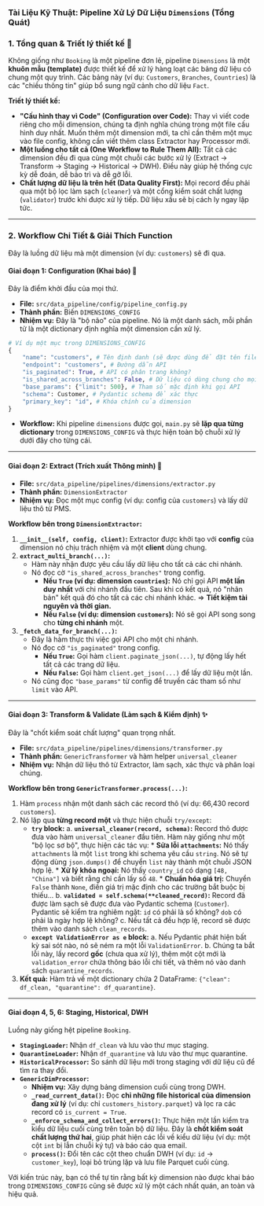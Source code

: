 ### **Tài Liệu Kỹ Thuật: Pipeline Xử Lý Dữ Liệu `Dimensions` (Tổng Quát)**

### **1. Tổng quan & Triết lý thiết kế 🧠**

Không giống như `Booking` là một pipeline đơn lẻ, pipeline `Dimensions` là một **khuôn mẫu (template)** được thiết kế để xử lý hàng loạt các bảng dữ liệu có chung một quy trình. Các bảng này (ví dụ: `Customers`, `Branches`, `Countries`) là các "chiều thông tin" giúp bổ sung ngữ cảnh cho dữ liệu `Fact`.

**Triết lý thiết kế:**

  * **"Cấu hình thay vì Code" (Configuration over Code):** Thay vì viết code riêng cho mỗi dimension, chúng ta định nghĩa chúng trong một file cấu hình duy nhất. Muốn thêm một dimension mới, ta chỉ cần thêm một mục vào file config, không cần viết thêm class Extractor hay Processor mới.
  * **Một luồng cho tất cả (One Workflow to Rule Them All):** Tất cả các dimension đều đi qua cùng một chuỗi các bước xử lý (Extract -\> Transform -\> Staging -\> Historical -\> DWH). Điều này giúp hệ thống cực kỳ dễ đoán, dễ bảo trì và dễ gỡ lỗi.
  * **Chất lượng dữ liệu là trên hết (Data Quality First):** Mọi record đều phải qua một bộ lọc làm sạch (`cleaner`) và một cổng kiểm soát chất lượng (`validator`) trước khi được xử lý tiếp. Dữ liệu xấu sẽ bị cách ly ngay lập tức.

-----

### **2. Workflow Chi Tiết & Giải Thích Function**

Đây là luồng dữ liệu mà một dimension (ví dụ: `customers`) sẽ đi qua.

#### **Giai đoạn 1: Configuration (Khai báo)** 📜

Đây là điểm khởi đầu của mọi thứ.

  * **File:** `src/data_pipeline/config/pipeline_config.py`
  * **Thành phần:** Biến `DIMENSIONS_CONFIG`
  * **Nhiệm vụ:** Đây là "bộ não" của pipeline. Nó là một danh sách, mỗi phần tử là một dictionary định nghĩa một dimension cần xử lý.

<!-- end list -->

```python
# Ví dụ một mục trong DIMENSIONS_CONFIG
{
    "name": "customers", # Tên định danh (sẽ được dùng để đặt tên file, folder)
    "endpoint": "customers", # Đường dẫn API
    "is_paginated": True, # API có phân trang không?
    "is_shared_across_branches": False, # Dữ liệu có dùng chung cho mọi chi nhánh không?
    "base_params": {"limit": 500}, # Tham số mặc định khi gọi API
    "schema": Customer, # Pydantic schema để xác thực
    "primary_key": "id", # Khóa chính của dimension
}
```

  * **Workflow:** Khi pipeline `dimensions` được gọi, `main.py` sẽ **lặp qua từng dictionary** trong `DIMENSIONS_CONFIG` và thực hiện toàn bộ chuỗi xử lý dưới đây cho từng cái.

-----

#### **Giai đoạn 2: Extract (Trích xuất Thông minh)** 🚚

  * **File:** `src/data_pipeline/pipelines/dimensions/extractor.py`
  * **Thành phần:** `DimensionExtractor`
  * **Nhiệm vụ:** Đọc một mục config (ví dụ: config của `customers`) và lấy dữ liệu thô từ PMS.

**Workflow bên trong `DimensionExtractor`:**

1.  **`__init__(self, config, client)`:** Extractor được khởi tạo với **config** của dimension nó chịu trách nhiệm và một **client** dùng chung.
2.  **`extract_multi_branch(...)`:**
      * Hàm này nhận được yêu cầu lấy dữ liệu cho tất cả các chi nhánh.
      * Nó đọc cờ `"is_shared_across_branches"` trong config.
          * **Nếu `True` (ví dụ: dimension `countries`):** Nó chỉ gọi API **một lần duy nhất** với chi nhánh đầu tiên. Sau khi có kết quả, nó "nhân bản" kết quả đó cho tất cả các chi nhánh khác. =\> **Tiết kiệm tài nguyên và thời gian.**
          * **Nếu `False` (ví dụ: dimension `customers`):** Nó sẽ gọi API song song cho **từng chi nhánh** một.
3.  **`_fetch_data_for_branch(...)`:**
      * Đây là hàm thực thi việc gọi API cho một chi nhánh.
      * Nó đọc cờ `"is_paginated"` trong config.
          * **Nếu `True`:** Gọi hàm `client.paginate_json(...)`, tự động lấy hết tất cả các trang dữ liệu.
          * **Nếu `False`:** Gọi hàm `client.get_json(...)` để lấy dữ liệu một lần.
      * Nó cũng đọc `"base_params"` từ config để truyền các tham số như `limit` vào API.

-----

#### **Giai đoạn 3: Transform & Validate (Làm sạch & Kiểm định)** ✨

Đây là "chốt kiểm soát chất lượng" quan trọng nhất.

  * **File:** `src/data_pipeline/pipelines/dimensions/transformer.py`
  * **Thành phần:** `GenericTransformer` và hàm helper `universal_cleaner`
  * **Nhiệm vụ:** Nhận dữ liệu thô từ Extractor, làm sạch, xác thực và phân loại chúng.

**Workflow bên trong `GenericTransformer.process(...)`:**

1.  Hàm `process` nhận một danh sách các record thô (ví dụ: 66,430 record `customers`).
2.  Nó lặp qua **từng record một** và thực hiện chuỗi `try/except`:
      * **`try` block:**
        a.  **`universal_cleaner(record, schema)`:** Record thô được đưa vào hàm `universal_cleaner` đầu tiên. Hàm này giống như một "bộ lọc sơ bộ", thực hiện các tác vụ:
        \* **Sửa lỗi `attachments`:** Nó thấy `attachments` là một `list` trong khi schema yêu cầu `string`. Nó sẽ tự động dùng `json.dumps()` để chuyển `list` này thành một chuỗi JSON hợp lệ.
        \* **Xử lý khóa ngoại:** Nó thấy `country_id` có dạng `[48, "China"]` và biết rằng chỉ cần lấy số `48`.
        \* **Chuẩn hóa giá trị:** Chuyển `False` thành `None`, điền giá trị mặc định cho các trường bắt buộc bị thiếu...
        b.  **`validated = self.schema(**cleaned_record)`:** Record đã được làm sạch sẽ được đưa vào Pydantic schema (`Customer`). Pydantic sẽ kiểm tra nghiêm ngặt: `id` có phải là số không? `dob` có phải là ngày hợp lệ không?
        c.  Nếu tất cả đều hợp lệ, record sẽ được thêm vào danh sách `clean_records`.
      * **`except ValidationError as e` block:**
        a.  Nếu Pydantic phát hiện bất kỳ sai sót nào, nó sẽ ném ra một lỗi `ValidationError`.
        b.  Chúng ta bắt lỗi này, lấy record **gốc** (chưa qua xử lý), thêm một cột mới là `validation_error` chứa thông báo lỗi chi tiết, và thêm nó vào danh sách `quarantine_records`.
3.  **Kết quả:** Hàm trả về một dictionary chứa 2 DataFrame: `{"clean": df_clean, "quarantine": df_quarantine}`.

-----

#### **Giai đoạn 4, 5, 6: Staging, Historical, DWH**

Luồng này giống hệt pipeline `Booking`.

  * **`StagingLoader`:** Nhận `df_clean` và lưu vào thư mục staging.
  * **`QuarantineLoader`:** Nhận `df_quarantine` và lưu vào thư mục quarantine.
  * **`HistoricalProcessor`:** So sánh dữ liệu mới trong staging với dữ liệu cũ để tìm ra thay đổi.
  * **`GenericDimProcessor`:**
      * **Nhiệm vụ:** Xây dựng bảng dimension cuối cùng trong DWH.
      * **`_read_current_data()`:** Đọc **chỉ những file historical của dimension đang xử lý** (ví dụ: chỉ `customers_history.parquet`) và lọc ra các record có `is_current = True`.
      * **`_enforce_schema_and_collect_errors()`:** Thực hiện một lần kiểm tra kiểu dữ liệu cuối cùng trên toàn bộ dữ liệu. Đây là **chốt kiểm soát chất lượng thứ hai**, giúp phát hiện các lỗi về kiểu dữ liệu (ví dụ: một cột `int` bị lẫn chuỗi ký tự) và báo cáo qua email.
      * **`process()`:** Đổi tên các cột theo chuẩn DWH (ví dụ: `id` -\> `customer_key`), loại bỏ trùng lặp và lưu file Parquet cuối cùng.

Với kiến trúc này, bạn có thể tự tin rằng bất kỳ dimension nào được khai báo trong `DIMENSIONS_CONFIG` cũng sẽ được xử lý một cách nhất quán, an toàn và hiệu quả.